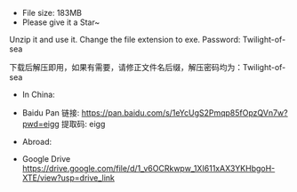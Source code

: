 - File size: 183MB
- Please give it a Star~

Unzip it and use it. Change the file extension to exe. Password: Twilight-of-sea  

下载后解压即用，如果有需要，请修正文件名后缀，解压密码均为：Twilight-of-sea

- In China: 
- Baidu Pan
链接: https://pan.baidu.com/s/1eYcUgS2Pmqp85fOpzQVn7w?pwd=eigg 提取码: eigg

- Abroad: 
- Google Drive
https://drive.google.com/file/d/1_v6OCRkwpw_1XI611xAX3YKHbgoH-XTE/view?usp=drive_link